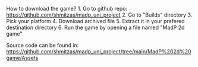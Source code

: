 How to download the game?
    1. Go to github repo: https://github.com/shmitzas/madp_uni_project
    2. Go to "Builds" directory
    3. Pick your platform
    4. Download archived file
    5. Extract it in your prefered destination directory
    6. Run the game by opening a file named "MadP 2d game"

Source code can be found in:
    https://github.com/shmitzas/madp_uni_project/tree/main/MadP%202d%20game/Assets